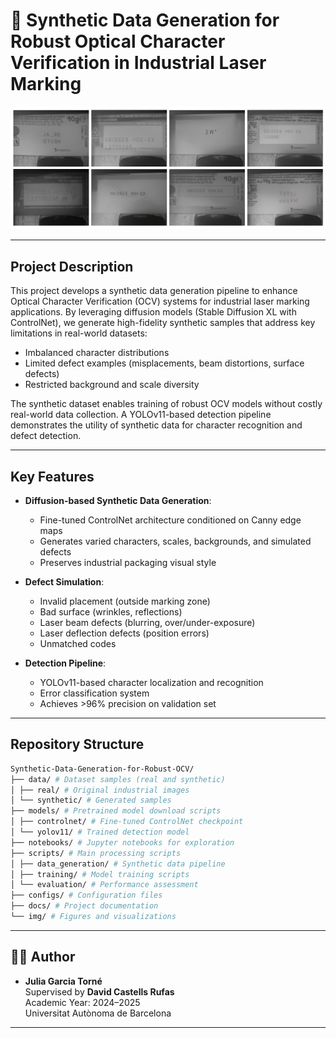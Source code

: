 # 🧠 Synthetic Data Generation for Robust Optical Character Verification in Industrial Laser Marking

![Generated Sample](documentation/repository_figures/fig_qualitative_results.png)

---

## Project Description

This project develops a synthetic data generation pipeline to enhance Optical Character Verification (OCV) systems for industrial laser marking applications. By leveraging diffusion models (Stable Diffusion XL with ControlNet), we generate high-fidelity synthetic samples that address key limitations in real-world datasets:

- Imbalanced character distributions
- Limited defect examples (misplacements, beam distortions, surface defects)
- Restricted background and scale diversity

The synthetic dataset enables training of robust OCV models without costly real-world data collection. A YOLOv11-based detection pipeline demonstrates the utility of synthetic data for character recognition and defect detection.

---

## Key Features

- **Diffusion-based Synthetic Data Generation**:
  - Fine-tuned ControlNet architecture conditioned on Canny edge maps
  - Generates varied characters, scales, backgrounds, and simulated defects
  - Preserves industrial packaging visual style

- **Defect Simulation**:
  - Invalid placement (outside marking zone)
  - Bad surface (wrinkles, reflections)
  - Laser beam defects (blurring, over/under-exposure)
  - Laser deflection defects (position errors)
  - Unmatched codes

- **Detection Pipeline**:
  - YOLOv11-based character localization and recognition
  - Error classification system
  - Achieves >96% precision on validation set
    
---

## Repository Structure

```bash
Synthetic-Data-Generation-for-Robust-OCV/
├── data/ # Dataset samples (real and synthetic)
│ ├── real/ # Original industrial images
│ └── synthetic/ # Generated samples
├── models/ # Pretrained model download scripts 
│ ├── controlnet/ # Fine-tuned ControlNet checkpoint
│ └── yolov11/ # Trained detection model
├── notebooks/ # Jupyter notebooks for exploration
├── scripts/ # Main processing scripts
│ ├── data_generation/ # Synthetic data pipeline
│ ├── training/ # Model training scripts
│ └── evaluation/ # Performance assessment
├── configs/ # Configuration files
├── docs/ # Project documentation
└── img/ # Figures and visualizations
```
---

## 👩‍💻 Author

- **Julia Garcia Torné**  
  Supervised by **David Castells Rufas**  
  Academic Year: 2024–2025  
  Universitat Autònoma de Barcelona

---

